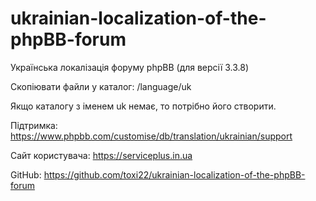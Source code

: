 # ukrainian-localization-of-the-phpBB-forum
Українська локалізація форуму phpBB (для версії 3.3.8)


Скопіювати файли у каталог: <root>/language/uk

Якщо каталогу з іменем uk немає, то потрібно його створити.


Підтримка: https://www.phpbb.com/customise/db/translation/ukrainian/support

Сайт користувача: https://serviceplus.in.ua

GitHub: https://github.com/toxi22/ukrainian-localization-of-the-phpBB-forum
